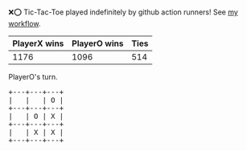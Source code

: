 :x::o: Tic-Tac-Toe played indefinitely by github action runners! See [my workflow](.github/workflows/play.yaml).

|PlayerX wins|PlayerO wins|Ties|
|-|-|-|
|1176|1096|514|

PlayerO's turn.

<pre>
+---+---+---+
|   |   | O |
+---+---+---+
|   | O | X |
+---+---+---+
|   | X | X |
+---+---+---+
</pre>